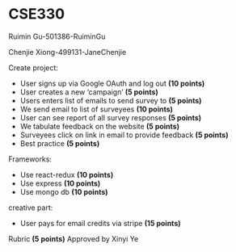 # CSE330

Ruimin Gu-501386-RuiminGu

Chenjie Xiong-499131-JaneChenjie



Create project:

- User signs up via Google OAuth and log out **(10 points)**
- User creates a new ‘campaign’ **(5 points)**
-	Users enters list of emails to send survey to **(5 points)**
-	We send email to list of surveyees **(10 points)**
-	User can see report of all survey responses **(5 points)**
-	We tabulate feedback on the website **(5 points)**
-	Surveyees click on link in email to provide feedback **(5 points)**
-	Best practice **(5 points)**

Frameworks:
-	Use react-redux **(10 points)**
-	Use express **(10 points)**
-	Use mongo db **(10 points)**

creative part:
- User pays for email credits via stripe **(15 points)**

Rubric **(5 points)**
Approved by Xinyi Ye
